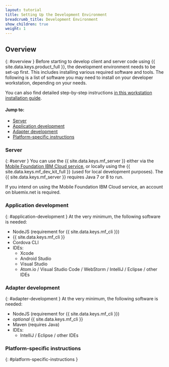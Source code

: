 ```yaml
---
layout: tutorial
title: Setting Up the Development Environment
breadcrumb_title: Development Environment
show_children: true
weight: 1
---
```

<!-- NLS_CHARSET=UTF-8 -->
## Overview
{: #overview }
Before starting to develop client and server code using {{ site.data.keys.product_full }}, the development environment needs to be set-up first. This includes installing various required software and tools. The following is a list of software you may need to install on your developer workstation, depending on your needs.

You can also find detailed step-by-step instructions [in this workstation installation guide](mobilefirst/installation-guide/).

#### Jump to:

* [Server](#server)
* [Application development](#application-development)
* [Adapter development](#adapter-development)
* [Platform-specific instructions](#platform-specific-instructions)

### Server
{: #server }
You can use the {{ site.data.keys.mf_server }} either via the [Mobile Foundation IBM Cloud service](../../ibmcloud/using-mobile-foundation), or locally using the {{ site.data.keys.mf_dev_kit_full }} (used for local development purposes). The {{ site.data.keys.mf_server }} requires Java 7 or 8 to run.

If you intend on using the Mobile Foundation IBM Cloud service, an account on bluemix.net is required.

### Application development
{: #application-development }
At the very minimum, the following software is needed:

* NodeJS (requirement for {{ site.data.keys.mf_cli }})
* {{ site.data.keys.mf_cli }}
* Cordova CLI
* IDEs:
    - Xcode
    - Android Studio
    - Visual Studio
    - Atom.io / Visual Studio Code / WebStorm / IntelliJ / Eclipse / other IDEs

### Adapter development
{: #adapter-development }
At the very minimum, the following software is needed:

* NodeJS (requirement for {{ site.data.keys.mf_cli }})
* *optional* {{ site.data.keys.mf_cli }}
* Maven (requires Java)
* IDEs:
    - IntelliJ / Eclipse / other IDEs

### Platform-specific instructions
{: #platform-specific-instructions }
